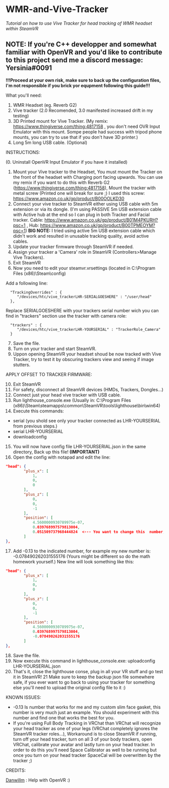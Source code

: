# WMR-and-Vive-Tracker
*Tutorial on how to use Vive Tracker for head tracking of WMR headset within SteamVR*

## NOTE: If you're C++ developper and somewhat familiar with OpenVR and you'd like to contribute to this project send me a discord message: Yersinia#0091

**!!!Proceed at your own risk, make sure to back up the configuration files, I'm not responsible if you brick yor equpment following this guide!!!** 

What you'll need: 
1. WMR Headset (eg. Reverb G2) 
2. Vive tracker (2.0 Recomended, 3.0 manifested increased drift in my testing) 
3. 3D Printed mount for Vive Tracker. (My remix: https://www.thingiverse.com/thing:4817158 , you don't need OVR Input Emulator with this mount. Sompe people had success with tripod phone mounts, you can try to use that if you don't have 3D printer.)
4. Long 5m long USB cable. (Optional) 


INSTRUCTIONS:

(0. Uninstall OpenVR Input Emulator if you have it installed)
1. Mount your Vive tracker to the Headset, You must mount the Tracker on the front of the headset with Charging port facing upwards. You can use my remix if you want to do this with Reverb G2 (https://www.thingiverse.com/thing:4817158), Mount the tracker with metal screw (Printed one will break for sure ;) I used this screw: https://www.amazon.co.uk/gp/product/B00OOLKD30 
2. Connect your vive tracker to SteamVR either using USB cable with 5m extension or via its dongle. (I'm using PASSIVE 5m USB extension cable with Active hub at the end so I can plug in both Tracker and Facial tracker. Cable: https://www.amazon.co.uk/gp/product/B01M4PKURH?psc=1 , Hub: https://www.amazon.co.uk/gp/product/B00TPMEOYM?psc=1) **BIG NOTE:** I tried using active 5m USB extension cable which didn't work and resulted in unusable tracking quality, avoid active cables.
3. Update your tracker firmware through SteamVR if needed.
4.  Assign your tracker a 'Camera' role in SteamVR (Controllers>Manage Vive Trackers). 
5.  Exit SteamVR 
6.  Now you need to edit your steamvr.vrsettings (located in C:\Program Files (x86)\Steam\config)

Add a following line: 

      "TrackingOverrides" : {    
         "/devices/htc/vive_trackerLHR-SERIALGOESHERE" : "/user/head" 
      },
    
    
  Replace SERIALGOESHERE with your trackers serial number wich you can find in "trackers" section use the tracker with camera role:     
      
      "trackers" : {
         "/devices/htc/vive_trackerLHR-YOURSERIAL" : "TrackerRole_Camera"
      }
      
7. Save the file. 
8. Turn on your tracker and start SteamVR.
9. Uppon opening SteamVR your headset shoud be now tracked with Vive Tracker, try to test it by obscuring trackers view and seeing if image stutters. 

APPLY OFFSET TO TRACKER FIRMWARE: 

10. Exit SteamVR
11. For safety, disconnect all SteamVR devices (HMDs, Trackers, Dongles...)
12. Connect just your head vive tracker with USB cable.
13. Run lighthouse_console.exe (Usually in: C:\Program Files (x86)\Steam\steamapps\common\SteamVR\tools\lighthouse\bin\win64)
14. Execute this commands: 
* serial (you shold see only your tracker connected as LHR-YOURSERIAL from previous steps.)
* serial LHR-YOURSERIAL
* downloadconfig 
15. You will now have config file LHR-YOURSERIAL.json in the same directory, Back up this file! **(IMPORTANT)**
16. Open the config with notapad and edit the line: 
```json
"head": {
        "plus_x": [
            1,
            0,
            0
        ],
        "plus_z": [
            0,
            0,
            -1
        ],
        "position": [
            4.5600000930789975e-07,
            0.039768997579813004,
            0.051509737968444824  <--- You want to change this  number, you need to add -0.13 to this number.
        ]
},
```
17. Add -0.13 to the indicated number, for example my new number is: -0.078490262031555176 (Yours might be different so do the math homework yourself.) New line will look something like this:
```json
"head": {
        "plus_x": [
            1,
            0,
            0
        ],
        "plus_z": [
            0,
            0,
            -1
        ],
        "position": [
            4.5600000930789975e-07,
            0.039768997579813004,
            -0.078490262031555176  
        ]
},
```
18. Save the file.
19. Now execute this command in lighthouse_console.exe: uploadconfig LHR-YOURSERIAL.json
20. That's it, close the lighthouse conse, plug in all your VR stuff and go test it in SteamVR!
21 Make sure to keep the backup json file somewhere safe, if you ever want to go back to using your tracker for something else you'll need to upload the original config file to it :) 
 

KNOWN ISSUES:
* -0.13 Is number that works for me and my custom slim face gasket, this number is very much just an example. You should experiment with this number and find one that works the best for you.
* If you're using Full Body Tracking in VRChat than VRChat will recognize your head tracker as one of your legs (VRChat completely ignores the SteamVR tracker roles...), Workaround is to close SteamVR if running, turn off your head tracker, turn on all 3 of your body trackers, open VRChat, calibrate your avatar and lastly turn on your head tracker. In order to do this you'll need Space Calibrator as well to be running but once you turn on your head tracker SpaceCal will be overwritten by the tracker ;)


CREDITS: 

[Danwillm](https://github.com/danwillm) : Help with OpenVR :)
